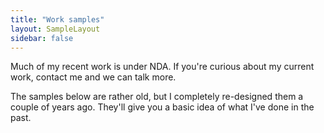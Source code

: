 ```yaml
---
title: "Work samples"
layout: SampleLayout
sidebar: false
---    
```

Much of my recent work is under NDA. If you're curious about my current work, contact me and we can talk more.

The samples below are rather old, but I completely re-designed them a couple of years ago. They'll give you a basic idea of what I've done in the past.

<Projects-Sampler />